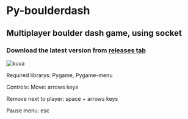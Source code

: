 # Py-boulderdash

## Multiplayer boulder dash game, using socket

### Download the latest version from [releases tab](https://github.com/andrew-karppinen/py-boulderdash/releases/latest)

![kuva](https://github.com/andrew-karppinen/py-boulderdash/assets/99529988/d8d231aa-1ffc-468a-a902-602dfe7ddcc8)


Required librarys:
Pygame, 
Pygame-menu 

Controls:
Move: arrows keys

Remove next to player:
space + arrows keys

Pause menu:
esc 
